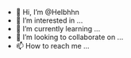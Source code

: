 - 👋 Hi, I’m @Helbhhn
- 👀 I’m interested in ...
- 🌱 I’m currently learning ...
- 💞️ I’m looking to collaborate on ...
- 📫 How to reach me ...

<!---
Helbhhn/Helbhhn is a ✨ special ✨ repository because its `README.md` (this file) appears on your GitHub profile.
You can click the Preview link to take a look at your changes.
--->

